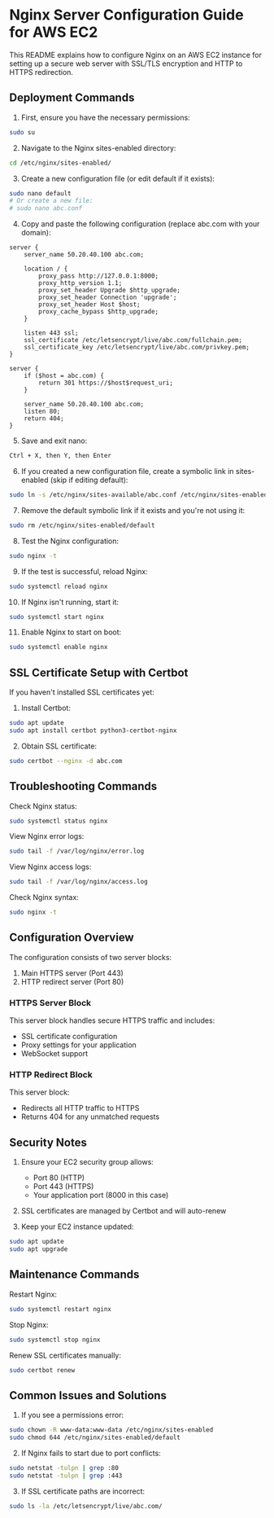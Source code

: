 # Nginx Server Configuration Guide for AWS EC2

This README explains how to configure Nginx on an AWS EC2 instance for setting up a secure web server with SSL/TLS encryption and HTTP to HTTPS redirection.

## Deployment Commands

1. First, ensure you have the necessary permissions:
```bash
sudo su
```

2. Navigate to the Nginx sites-enabled directory:
```bash
cd /etc/nginx/sites-enabled/
```

3. Create a new configuration file (or edit default if it exists):
```bash
sudo nano default
# Or create a new file:
# sudo nano abc.conf
```

4. Copy and paste the following configuration (replace abc.com with your domain):

```nginx
server {
    server_name 50.20.40.100 abc.com;
    
    location / {
        proxy_pass http://127.0.0.1:8000;
        proxy_http_version 1.1;
        proxy_set_header Upgrade $http_upgrade;
        proxy_set_header Connection 'upgrade';
        proxy_set_header Host $host;
        proxy_cache_bypass $http_upgrade;
    }

    listen 443 ssl;
    ssl_certificate /etc/letsencrypt/live/abc.com/fullchain.pem;
    ssl_certificate_key /etc/letsencrypt/live/abc.com/privkey.pem;
}

server {
    if ($host = abc.com) {
        return 301 https://$host$request_uri;
    }

    server_name 50.20.40.100 abc.com;
    listen 80;
    return 404;
}
```

5. Save and exit nano:
```bash
Ctrl + X, then Y, then Enter
```

6. If you created a new configuration file, create a symbolic link in sites-enabled (skip if editing default):
```bash
sudo ln -s /etc/nginx/sites-available/abc.conf /etc/nginx/sites-enabled/
```

7. Remove the default symbolic link if it exists and you're not using it:
```bash
sudo rm /etc/nginx/sites-enabled/default
```

8. Test the Nginx configuration:
```bash
sudo nginx -t
```

9. If the test is successful, reload Nginx:
```bash
sudo systemctl reload nginx
```

10. If Nginx isn't running, start it:
```bash
sudo systemctl start nginx
```

11. Enable Nginx to start on boot:
```bash
sudo systemctl enable nginx
```

## SSL Certificate Setup with Certbot

If you haven't installed SSL certificates yet:

1. Install Certbot:
```bash
sudo apt update
sudo apt install certbot python3-certbot-nginx
```

2. Obtain SSL certificate:
```bash
sudo certbot --nginx -d abc.com
```

## Troubleshooting Commands

Check Nginx status:
```bash
sudo systemctl status nginx
```

View Nginx error logs:
```bash
sudo tail -f /var/log/nginx/error.log
```

View Nginx access logs:
```bash
sudo tail -f /var/log/nginx/access.log
```

Check Nginx syntax:
```bash
sudo nginx -t
```

## Configuration Overview

The configuration consists of two server blocks:
1. Main HTTPS server (Port 443)
2. HTTP redirect server (Port 80)

### HTTPS Server Block
This server block handles secure HTTPS traffic and includes:
- SSL certificate configuration
- Proxy settings for your application
- WebSocket support

### HTTP Redirect Block
This server block:
- Redirects all HTTP traffic to HTTPS
- Returns 404 for any unmatched requests

## Security Notes

1. Ensure your EC2 security group allows:
   - Port 80 (HTTP)
   - Port 443 (HTTPS)
   - Your application port (8000 in this case)

2. SSL certificates are managed by Certbot and will auto-renew

3. Keep your EC2 instance updated:
```bash
sudo apt update
sudo apt upgrade
```

## Maintenance Commands

Restart Nginx:
```bash
sudo systemctl restart nginx
```

Stop Nginx:
```bash
sudo systemctl stop nginx
```

Renew SSL certificates manually:
```bash
sudo certbot renew
```

## Common Issues and Solutions

1. If you see a permissions error:
```bash
sudo chown -R www-data:www-data /etc/nginx/sites-enabled
sudo chmod 644 /etc/nginx/sites-enabled/default
```

2. If Nginx fails to start due to port conflicts:
```bash
sudo netstat -tulpn | grep :80
sudo netstat -tulpn | grep :443
```

3. If SSL certificate paths are incorrect:
```bash
sudo ls -la /etc/letsencrypt/live/abc.com/
```
